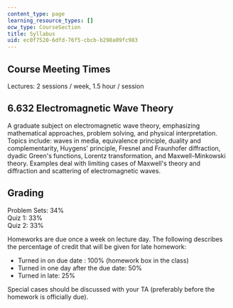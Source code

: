 ```yaml
---
content_type: page
learning_resource_types: []
ocw_type: CourseSection
title: Syllabus
uid: ec0f7520-6dfd-76f5-cbcb-b298a09fc983
---
```


Course Meeting Times
--------------------

Lectures: 2 sessions / week, 1.5 hour / session

6.632 Electromagnetic Wave Theory
---------------------------------

A graduate subject on electromagnetic wave theory, emphasizing mathematical approaches, problem solving, and physical interpretation. Topics include: waves in media, equivalence principle, duality and complementarity, Huygens' principle, Fresnel and Fraunhofer diffraction, dyadic Green's functions, Lorentz transformation, and Maxwell-Minkowski theory. Examples deal with limiting cases of Maxwell's theory and diffraction and scattering of electromagnetic waves.

Grading
-------

Problem Sets: 34%  
Quiz 1: 33%  
Quiz 2: 33%

Homeworks are due once a week on lecture day. The following describes the percentage of credit that will be given for late homework:

*   Turned in on due date : 100% (homework box in the class)
*   Turned in one day after the due date: 50%
*   Turned in late: 25%

Special cases should be discussed with your TA (preferably before the homework is officially due).